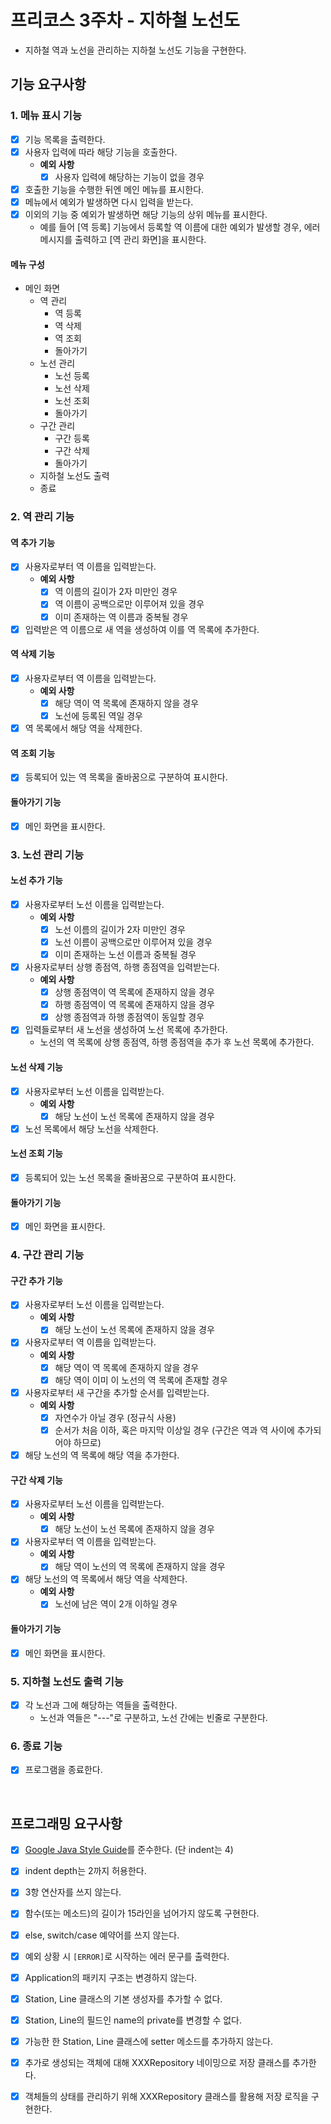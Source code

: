 # 프리코스 3주차 - 지하철 노선도

* 지하철 역과 노선을 관리하는 지하철 노선도 기능을 구현한다.

## 기능 요구사항

### 1. 메뉴 표시 기능

* [x] 기능 목록을 출력한다.
* [x] 사용자 입력에 따라 해당 기능을 호출한다.
  *  **예외 사항**
     * [x] 사용자 입력에 해당하는 기능이 없을 경우
* [x] 호출한 기능을 수행한 뒤엔 메인 메뉴를 표시한다.
* [x] 메뉴에서 예외가 발생하면 다시 입력을 받는다.
* [x] 이외의 기능 중 예외가 발생하면 해당 기능의 상위 메뉴를 표시한다.
  * 예를 들어 [역 등록] 기능에서 등록할 역 이름에 대한 예외가 발생할 경우, 에러 메시지를 출력하고 [역 관리 화면]을 표시한다.

#### 메뉴 구성

* 메인 화면
  * 역 관리
    * 역 등록
    * 역 삭제
    * 역 조회
    * 돌아가기
  * 노선 관리
    * 노선 등록
    * 노선 삭제
    * 노선 조회
    * 돌아가기
  * 구간 관리
    * 구간 등록
    * 구간 삭제
    * 돌아가기
  * 지하철 노선도 출력
  * 종료

### 2. 역 관리 기능

#### 역 추가 기능

* [x] 사용자로부터 역 이름을 입력받는다.
  *  **예외 사항**
     * [x] 역 이름의 길이가 2자 미만인 경우
     * [x] 역 이름이 공백으로만 이루어져 있을 경우
     * [x] 이미 존재하는 역 이름과 중복될 경우
* [x] 입력받은 역 이름으로 새 역을 생성하여 이를 역 목록에 추가한다.

#### 역 삭제 기능

* [x] 사용자로부터 역 이름을 입력받는다.
  *  **예외 사항**
     * [x] 해당 역이 역 목록에 존재하지 않을 경우
     * [x] 노선에 등록된 역일 경우
* [x] 역 목록에서 해당 역을 삭제한다.

#### 역 조회 기능

* [x] 등록되어 있는 역 목록을 줄바꿈으로 구분하여 표시한다.

#### 돌아가기 기능

* [x] 메인 화면을 표시한다.

### 3. 노선 관리 기능

#### 노선 추가 기능

* [x] 사용자로부터 노선 이름을 입력받는다.
  *  **예외 사항**
     * [x] 노선 이름의 길이가 2자 미만인 경우
     * [x] 노선 이름이 공백으로만 이루어져 있을 경우
     * [x] 이미 존재하는 노선 이름과 중복될 경우
* [x] 사용자로부터 상행 종점역, 하행 종점역을 입력받는다.
  *  **예외 사항**
     * [x] 상행 종점역이 역 목록에 존재하지 않을 경우
     * [x] 하행 종점역이 역 목록에 존재하지 않을 경우
     * [x] 상행 종점역과 하행 종점역이 동일할 경우
* [x] 입력들로부터 새 노선을 생성하여 노선 목록에 추가한다.
  * 노선의 역 목록에 상행 종점역, 하행 종점역을 추가 후 노선 목록에 추가한다.

#### 노선 삭제 기능

* [x] 사용자로부터 노선 이름을 입력받는다.
  *  **예외 사항**
     * [x] 해당 노선이 노선 목록에 존재하지 않을 경우
* [x] 노선 목록에서 해당 노선을 삭제한다.

#### 노선 조회 기능

* [x] 등록되어 있는 노선 목록을 줄바꿈으로 구분하여 표시한다.

#### 돌아가기 기능

* [x] 메인 화면을 표시한다.

### 4. 구간 관리 기능

#### 구간 추가 기능

* [x] 사용자로부터 노선 이름을 입력받는다.
  *  **예외 사항**
     * [x] 해당 노선이 노선 목록에 존재하지 않을 경우
* [x] 사용자로부터 역 이름을 입력받는다.
  *  **예외 사항**
     * [x] 해당 역이 역 목록에 존재하지 않을 경우
     * [x] 해당 역이 이미 이 노선의 역 목록에 존재할 경우
* [x] 사용자로부터 새 구간을 추가할 순서를 입력받는다.
  *  **예외 사항**
     * [x] 자연수가 아닐 경우 (정규식 사용)
     * [x] 순서가 처음 이하, 혹은 마지막 이상일 경우 (구간은 역과 역 사이에 추가되어야 하므로)
* [x] 해당 노선의 역 목록에 해당 역을 추가한다.

#### 구간 삭제 기능

* [x] 사용자로부터 노선 이름을 입력받는다.
  *  **예외 사항**
     * [x] 해당 노선이 노선 목록에 존재하지 않을 경우
* [x] 사용자로부터 역 이름을 입력받는다.
  *  **예외 사항**
     * [x] 해당 역이 노선의 역 목록에 존재하지 않을 경우
* [x] 해당 노선의 역 목록에서 해당 역을 삭제한다.
  * **예외 사항**
    * [x] 노선에 남은 역이 2개 이하일 경우

#### 돌아가기 기능

* [x] 메인 화면을 표시한다.

### 5. 지하철 노선도 출력 기능

* [x] 각 노선과 그에 해당하는 역들을 출력한다.
  * 노선과 역들은 "---"로 구분하고, 노선 간에는 빈줄로 구분한다.

### 6. 종료 기능

* [x] 프로그램을 종료한다.

<br>

## 프로그래밍 요구사항

* [x] [Google Java Style Guide](https://google.github.io/styleguide/javaguide.html)를 준수한다. (단 indent는 4)
* [x] indent depth는 2까지 허용한다.
* [x] 3항 연산자를 쓰지 않는다.
* [x] 함수(또는 메소드)의 길이가 15라인을 넘어가지 않도록 구현한다.
* [x] else, switch/case 예약어를 쓰지 않는다.
* [x] 예외 상황 시 `[ERROR]`로 시작하는 에러 문구를 출력한다.
* [x] Application의 패키지 구조는 변경하지 않는다.
* [x] Station, Line 클래스의 기본 생성자를 추가할 수 없다.
* [x] Station, Line의 필드인 name의 private를 변경할 수 없다.
* [x] 가능한 한 Station, Line 클래스에 setter 메소드를 추가하지 않는다.
* [x] 추가로 생성되는 객체에 대해 XXXRepository 네이밍으로 저장 클래스를 추가한다.
* [x] 객체들의 상태를 관리하기 위해 XXXRepository 클래스를 활용해 저장 로직을 구현한다.

